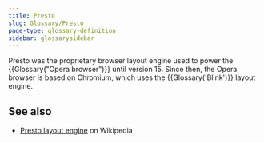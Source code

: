 ```yaml
---
title: Presto
slug: Glossary/Presto
page-type: glossary-definition
sidebar: glossarysidebar
---
```



Presto was the proprietary browser layout engine used to power the {{Glossary("Opera browser")}} until version 15. Since then, the Opera browser is based on Chromium, which uses the {{Glossary('Blink')}} layout engine.

## See also

- [Presto layout engine](https://en.wikipedia.org/wiki/Presto_%28layout_engine%29) on Wikipedia
